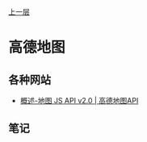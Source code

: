 
[上一层](../)

# 高德地图

## 各种网站

* [概述\-地图 JS API v2.0 \| 高德地图API](https://lbs.amap.com/api/jsapi-v2/summary)

## 笔记

